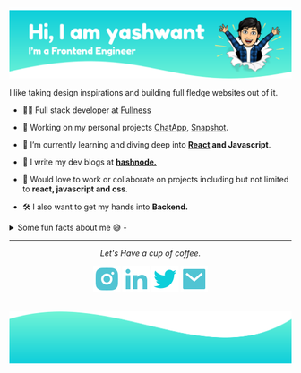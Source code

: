 <img src='https://raw.githubusercontent.com/yash9263/yash9263/master/resources/headerbanner.svg'>

I like taking design inspirations and building full fledge websites out of it.

- 🧑‍💻 Full stack developer at [Fullness](https://www.fullness.io/)

- 🔭 Working on my personal projects [ChatApp](https://letstalkinroom.netlify.app/), [Snapshot](https://snapshotgram.netlify.app/).

- 🌱 I’m currently learning and diving deep into **[React](https://reactjs.org/docs/hello-world.html) and Javascript**.

- 📝 I write my dev blogs at **[hashnode.](https://yashwant.hashnode.dev/)**

- 💬 Would love to work or collaborate on projects including but not limited to **react, javascript and css**.

- 🛠 I also want to get my hands into **Backend.**

<details>
<summary>Some fun facts about me 😅 -</summary>

- I like playing narrative driven video games.
- Loves to travel, Ping me we can go wherever you want.
- I spare my free time watching friends and looking at beautifully designed websites on [awwwards](https://www.awwwards.com/).

</details>
<hr>
<p align='center'>
    <i align="center">Let's Have a cup of coffee.</i>
</p>
<p align='center'>
<a href='https://www.instagram.com/yashwant0098/'><img src='https://raw.githubusercontent.com/yash9263/yash9263/master/icons/instagram-fill.svg' alt='Instagram'></a>
<a href='https://www.linkedin.com/in/yashwant-sharma-3aa159193/'><img src='https://raw.githubusercontent.com/yash9263/yash9263/master/icons/linkedin-fill.svg' alt='LinkedIn'></a>
<a href='https://twitter.com/yashwant0098'><img src='https://raw.githubusercontent.com/yash9263/yash9263/master/icons/twitter-fill.svg' alt='Twitter'></a>
<a href='mailto:yashwant8530@gmail.com'><img src='https://raw.githubusercontent.com/yash9263/yash9263/master/icons/mail-fill.svg' alt='Mail'></a>
</p>
<br>

<footer><img src='./resources/footerBanner.svg'></footer>
